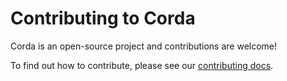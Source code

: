 # Contributing to Corda

Corda is an open-source project and contributions are welcome!

To find out how to contribute, please see our [contributing docs](https://docs.r3.com/en/platform/corda/4.0/open-source/contributing-philosophy.html).
